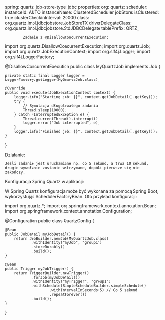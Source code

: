 spring:
  quartz:
    job-store-type: jdbc
    properties:
      org:
        quartz:
          scheduler:
            instanceId: AUTO
            instanceName: ClusteredScheduler
          jobStore:
            isClustered: true
            clusterCheckinInterval: 20000
            class: org.quartz.impl.jdbcjobstore.JobStoreTX
            driverDelegateClass: org.quartz.impl.jdbcjobstore.StdJDBCDelegate
            tablePrefix: QRTZ_



            Zadanie z @DisallowConcurrentExecution:

import org.quartz.DisallowConcurrentExecution;
import org.quartz.Job;
import org.quartz.JobExecutionContext;
import org.slf4j.Logger;
import org.slf4j.LoggerFactory;

@DisallowConcurrentExecution
public class MyQuartzJob implements Job {

    private static final Logger logger = LoggerFactory.getLogger(MyQuartzJob.class);

    @Override
    public void execute(JobExecutionContext context) {
        logger.info("Starting job: {}", context.getJobDetail().getKey());
        try {
            // Symulacja długotrwałego zadania
            Thread.sleep(10000);
        } catch (InterruptedException e) {
            Thread.currentThread().interrupt();
            logger.error("Job interrupted", e);
        }
        logger.info("Finished job: {}", context.getJobDetail().getKey());
    }
}

Działanie:

    Jeśli zadanie jest uruchamiane np. co 5 sekund, a trwa 10 sekund, drugie wywołanie zostanie wstrzymane, dopóki pierwsze się nie zakończy.

Konfiguracja Spring Quartz w aplikacji:

W Spring Quartz konfiguracja może być wykonana za pomocą Spring Boot, wykorzystując SchedulerFactoryBean. Oto przykład konfiguracji:

import org.quartz.*;
import org.springframework.context.annotation.Bean;
import org.springframework.context.annotation.Configuration;

@Configuration
public class QuartzConfig {

    @Bean
    public JobDetail myJobDetail() {
        return JobBuilder.newJob(MyQuartzJob.class)
                .withIdentity("myJob", "group1")
                .storeDurably()
                .build();
    }

    @Bean
    public Trigger myJobTrigger() {
        return TriggerBuilder.newTrigger()
                .forJob(myJobDetail())
                .withIdentity("myTrigger", "group1")
                .withSchedule(SimpleScheduleBuilder.simpleSchedule()
                        .withIntervalInSeconds(5) // Co 5 sekund
                        .repeatForever())
                .build();
    }
}
